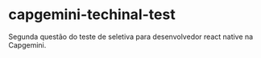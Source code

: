 # capgemini-techinal-test
Segunda questão do teste de seletiva para desenvolvedor react native na Capgemini.
